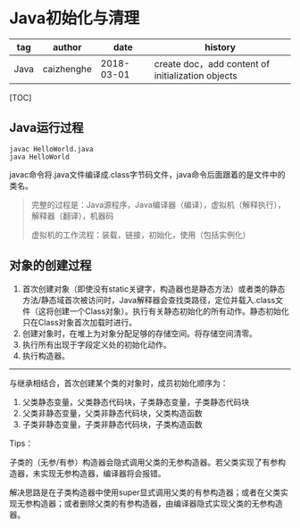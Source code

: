 # Java初始化与清理

| tag  | author     | date       | history                                           |
| ---- | ---------- | ---------- | ------------------------------------------------- |
| Java | caizhenghe | 2018-03-01 | create doc，add content of initialization objects |

[TOC]

## Java运行过程

```
javac HelloWorld.java
java HelloWorld
```

javac命令将.java文件编译成.class字节码文件，java命令后面跟着的是文件中的类名。

> 完整的过程是：Java源程序，Java编译器（编译），虚拟机（解释执行），解释器（翻译），机器码
>
> 虚拟机的工作流程：装载，链接，初始化，使用（包括实例化）

## 对象的创建过程

1. 首次创建对象（即使没有static关键字，构造器也是静态方法）或者类的静态方法/静态域首次被访问时，Java解释器会查找类路径，定位并载入.class文件（这将创建一个Class对象）。执行有关静态初始化的所有动作。静态初始化只在Class对象首次加载时进行。
2. 创建对象时，在堆上为对象分配足够的存储空间。将存储空间清零。
3. 执行所有出现于字段定义处的初始化动作。
4. 执行构造器。

------

与继承相结合，首次创建某个类的对象时，成员初始化顺序为：

1. 父类静态变量，父类静态代码块，子类静态变量，子类静态代码块
2. 父类非静态变量，父类非静态代码块，父类构造函数
3. 子类非静态变量，子类非静态代码块，子类构造函数

Tips：

子类的（无参/有参）构造器会隐式调用父类的无参构造器。若父类实现了有参构造器，未实现无参构造器，编译器将会报错。

解决思路是在子类构造器中使用super显式调用父类的有参构造器；或者在父类实现无参构造器；或者删除父类的有参构造器，由编译器隐式实现父类的无参构造器。



> 

> 